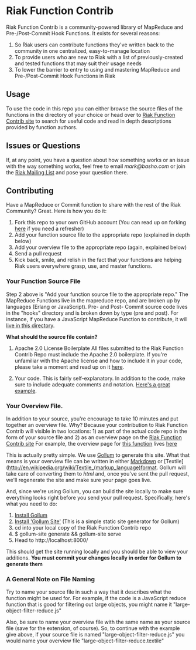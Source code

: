 # Riak Function Contrib

Riak Function Contrib is a community-powered library of MapReduce and Pre-/Post-Commit Hook Functions. It exists for several reasons:

1. So Riak users can contribute functions they've written back to the community in one centralized, easy-to-manage location
2. To provide users who are new to Riak with a list of previously-created and tested functions that may suit their usage needs 
3. To lower the barrier to entry to using and mastering MapReduce and Pre-/Post-Commit Hook Functions in Riak

## Usage

To use the code in this repo you can either browse the source files of the functions in the directory of your choice or head over to [Riak Function Contrib site](http://contrib.basho.com) to search for useful code and read in depth descriptions provided by function authors.

## Issues or Questions

If, at any point, you have a question about how something works or an issue with the way something works, feel free to email _mark@basho.com_ or join the [Riak Mailing List](http://lists.basho.com/mailman/listinfo/riak-users_lists.basho.com) and pose your question there.

## Contributing

Have a MapReduce or Commit function to share with the rest of the Riak Community? Great. Here is how you do it:

1. Fork this repo to your own GitHub account (You can read up on forking [here](http://help.github.com/forking/) if you need a refresher)
2. Add your function source file to the appropriate repo (explained in depth below)
3. Add your overview file to the appropriate repo (again, explained below)
4. Send a pull request 
5. Kick back, smile, and relish in the fact that your functions are helping Riak users everywhere grasp, use, and master functions. 

### Your Function Source File

Step 2 above is "Add your function source file to the appropriate repo." The MapReduce Functions live in the mapreduce repo, and are broken up by languages (Erlang or JavaScript). Pre- and Post- Commit source code lives in the "hooks" directory and is broken down by type (pre and post). For instance, if you have a JavaScript MapReduce Function to contribute, it will [live in this directory](https://github.com/basho/riak_function_contrib/tree/master/mapreduce/js/).

**What should the source file contain?**
 
1. Apache 2.0 License Boilerplate All files submitted to the Riak Function Contrib Repo must include the Apache 2.0 boilerplate. If you're unfamiliar with the Apache license and how to include it in your code, please take a moment and read up on it [here](http://www.apache.org/licenses/LICENSE-2.0.html).

2. Your code. This is fairly self-explanatory. In addition to the code, make sure to include adequate comments and notation. [Here's a great example](https://github.com/basho/riak_function_contrib/blob/master/mapreduce/js/sorting-by-field.js).

### Your Overview File. 

In addition to your source, you're encourage to take 10 minutes and put together an overview file. Why? Because your contribution to Riak Function Contrib will visible in two locations: 1) as part of the actual code repo in the form of your source file and 2) as an overview page on the [Riak Function Contrib site](http://contrib.basho.com) For example, the overview page for [this function](https://github.com/basho/riak_function_contrib/blob/master/mapreduce/js/sorting-by-field.js) lives 
[here](http://contrib.basho.com/sorting-by-field.html)

This is actually pretty simple. We use [Gollum](https://github.com/github/gollum) to generate this site. What that means is your overview file can be written in either [Markdown](http://en.wikipedia.org/wiki/Markdown) or [Textile](http://en.wikipedia.org/wiki/Textile_(markup_language)format. Gollum will take care of converting them to _html_ and, once you've sent the pull request, we'll regenerate the site and make sure your page goes live.

And, since we're using Gollum, you can build the site locally to make sure everything looks right before you send your pull request. Specifically, here's what you need to do:

1. [Install Gollum](https://github.com/github/gollum)
2. [Install 'Gollum Site'](https://github.com/dreverri/gollum-site) (This is a simple static site generator for Gollum)
3. cd into your local copy of the Riak Function Contrib repo
4. $ gollum-site generate && gollum-site serve
5. Head to http://localhost:8000/

This should get the site running locally and you should be able to view your additions.
**You must commit your changes locally in order for Gollum to generate them**

### A General Note on File Naming

Try to name your source file in such a way that it describes what the function might be used for. For example, if the code is a JavaScript reduce function that is good for filtering out large objects, you might name it "large-object-filter-reduce.js"

Also, be sure to name your overview file with the same name as your source file (save for the extension, of course). So, to continue with the example give above, if your source file is named "large-object-filter-reduce.js" you would name your overview file "large-object-filter-reduce.textile"




